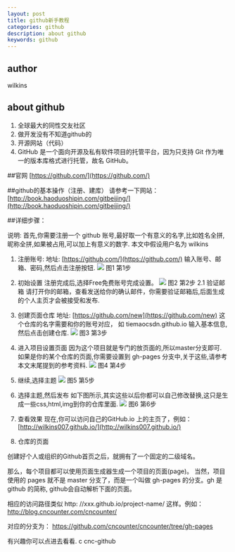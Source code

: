 ```yaml
---
layout: post
title: github新手教程
categories: github
description: about github
keywords: github 
---
```

## author
wilkins 


## about github      

1. 全球最大的同性交友社区
2. 做开发没有不知道github的
3. 开源网站（代码）
4. GitHub 是一个面向开源及私有软件项目的托管平台，因为只支持 Git 作为唯一的版本库格式进行托管，故名 GitHub。


##官网
[https://github.com/](https://github.com/)


##github的基本操作（注册、建库）
请参考一下网站：
[http://book.haoduoshipin.com/gitbeijing/](http://book.haoduoshipin.com/gitbeijing/)


##详细步骤：

说明: 首先,你需要注册一个 github 账号,最好取一个有意义的名字,比如姓名全拼,昵称全拼,如果被占用,可以加上有意义的数字.
本文中假设用户名为 wilkins

1. 注册账号:
地址: [https://github.com/](https://github.com/)
输入账号、邮箱、密码,然后点击注册按钮.
![](http://i.imgur.com/r2v7mwh.png)
图1 第1步
2. 初始设置
注册完成后,选择Free免费账号完成设置。
![](http://i.imgur.com/5at4Wou.png)
图2 第2步
2.1 验证邮箱
请打开你的邮箱，查看发送给你的确认邮件，你需要验证邮箱后,后面生成的个人主页才会被接受和发布.

3. 创建页面仓库
地址: [https://github.com/new](https://github.com/new)
这个仓库的名字需要和你的账号对应， 如 tiemaocsdn.github.io
输入基本信息,然后点击创建仓库.
![](http://i.imgur.com/BTsIQar.png)
图3 第3步
4. 进入项目设置页面
因为这个项目就是专门的放页面的,所以master分支即可. 如果是你的某个仓库的页面,你需要设置到 gh-pages 分支中,关于这些,请参考本文末尾提到的参考资料.
![](http://i.imgur.com/jKqsvk1.png)
图4 第4步
5. 继续,选择主题
![](http://i.imgur.com/saxdLBi.png)
图5 第5步

6. 选择主题,然后发布
如下图所示,其实这些以后你都可以自己修改替换,这只是生成一些css,html,img到你的仓库里面.
![](http://i.imgur.com/xz5LGd6.png)
图6 第6步

7. 查看效果
现在,你可以访问自己的GitHub.io 上的主页了，例如：
[http://wilkins007.github.io/](http://wilkins007.github.io/)
10. 仓库的页面

创建好个人或组织的Github首页之后，就拥有了一个固定的二级域名。 

那么，每个项目都可以使用页面生成器生成一个项目的页面(page)。 当然，项目使用的 pages 就不是 master 分支了，而是一个叫做 gh-pages 的分支。gh 是 github 的简称, github会自动解析下面的页面。

相应的访问路径类似 http: //xxx.github.io/project-name/ 这样。例如： http://blog.cncounter.com/cncounter/

对应的分支为： https://github.com/cncounter/cncounter/tree/gh-pages

有兴趣你可以点进去看看.
c
cnc-github




